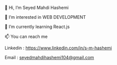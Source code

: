  👋 Hi, I’m Seyed Mahdi Hashemi
 
👀 I’m interested in WEB DEVELOPMENT

🌱 I’m currently learning React.js


 📫 You can reach me 
 
 Linkedin : https://www.linkedin.com/in/s-m-hashemi
 
 Email : seyedmahdihashemi104@gmail.com
